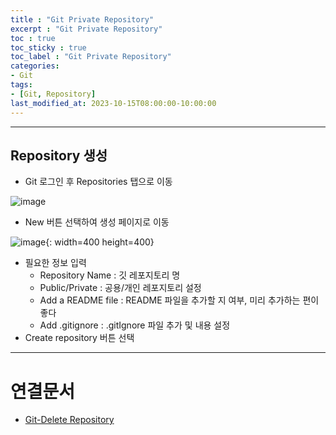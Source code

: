 ```yaml
---
title : "Git Private Repository"
excerpt : "Git Private Repository"
toc : true
toc_sticky : true
toc_label : "Git Private Repository"
categories:
- Git
tags:
- [Git, Repository]
last_modified_at: 2023-10-15T08:00:00-10:00:00
---
```

  
---
  
## Repository 생성
- Git 로그인 후 Repositories 탭으로 이동
  
![image](../../assets/images/Git-RepositoriesMain.png)
- New 버튼 선택하여 생성 페이지로 이동
  
![image](../../assets/images/Git-CreateRepository.png){: width=400 height=400}
- 필요한 정보 입력
	- Repository Name : 깃 레포지토리 명
	- Public/Private : 공용/개인 레포지토리 설정
	- Add a README file : README 파일을 추가할 지 여부, 미리 추가하는 편이 좋다
	- Add .gitignore : .gitIgnore 파일 추가 및 내용 설정
- Create repository 버튼 선택
  
---
  
# 연결문서
- [Git-Delete Repository](../../git/git-Git-Delete-Repository)